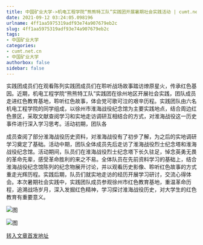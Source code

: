 ```yaml
---
title: 中国矿业大学->机电工程学院“熊熊特工队”实践团开展暑期社会实践活动 | cumt.net.cn
date: 2021-09-12 03:24:05.098196
urlname: 4ff1aa5975319adf93e74a907679eb2c
slug: 4ff1aa5975319adf93e74a907679eb2c
tags: 
- 中国矿业大学
categories:
- cumt.net.cn
- 中国矿业大学
authorbox: false
sidebar: false
---
```

实践团成员们在观看陈列实践团成员们在聆听战场故事踏访燎原星火，传承红色基因。近期，机电工程学院“熊熊特工队”实践团在徐州地区开展社会实践，团队成员走进红色教育基地，聆听红色故事，体会党可歌可泣的艰辛历程。实践团队由六名机电工程学院的同学组成，以徐州市淮海战役纪念馆为主要实践地点，结合周边红色景区，采取文献查阅学习和实地走访调研互相结合的方式，对淮海战役这一历史事件进行深入学习思考。活动初期，团队各
<!--more-->
成员查阅了部分淮海战役历史资料，对淮海战役有了初步了解，为之后的实地调研学习奠定了基础。活动中期，团队全体成员先后走访了淮海战役烈士纪念塔和淮海战役纪念馆。活动期间，队员们在淮海战役烈士纪念塔下长久驻足，悼念英勇无畏的革命先辈，感受革命胜利的来之不易。全体队员在先前资料学习的基础上，结合淮海战役纪念馆陈列的纪念物展开讨论，并以观看历史影像、聆听红色故事的方式重走光辉历程。实践后期，队员们就实地走访的经历开展学习研讨，交流心得体会。本次暑期社会实践中，实践团队成员参观徐州市红色教育基地，重温革命历程，追溯战场岁月，深入发掘红色精神，学习探讨淮海战役历史，对大学生的红色教育有重要意义。

![图](http://xwzx.cumt.edu.cn/_upload/article/images/d3/cc/27cc3f8b4c55a6a9ff2db9caa48f/5ccec017-d42f-4308-991d-e1c2204694b4.jpg)

![图](http://xwzx.cumt.edu.cn/_upload/article/images/d3/cc/27cc3f8b4c55a6a9ff2db9caa48f/2e8aa670-7455-4853-bb9f-9e34f66eaa30.jpg)

[转入文章首发地址](http://xwzx.cumt.edu.cn/3e/0a/c523a605706/page.htm)